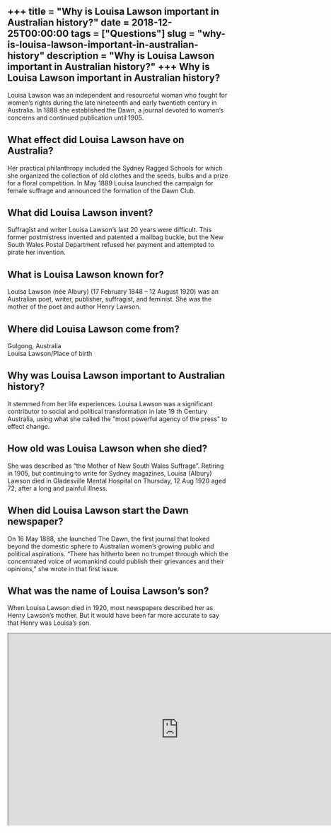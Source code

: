 +++
title = "Why is Louisa Lawson important in Australian history?"
date = 2018-12-25T00:00:00
tags = ["Questions"]
slug = "why-is-louisa-lawson-important-in-australian-history"
description = "Why is Louisa Lawson important in Australian history?"
+++
Why is Louisa Lawson important in Australian history?
-----------------------------------------------------

Louisa Lawson was an independent and resourceful woman who fought for women’s rights during the late nineteenth and early twentieth century in Australia. In 1888 she established the Dawn, a journal devoted to women’s concerns and continued publication until 1905.

What effect did Louisa Lawson have on Australia?
------------------------------------------------

Her practical philanthropy included the Sydney Ragged Schools for which she organized the collection of old clothes and the seeds, bulbs and a prize for a floral competition. In May 1889 Louisa launched the campaign for female suffrage and announced the formation of the Dawn Club.

What did Louisa Lawson invent?
------------------------------

Suffragist and writer Louisa Lawson’s last 20 years were difficult. This former postmistress invented and patented a mailbag buckle, but the New South Wales Postal Department refused her payment and attempted to pirate her invention.

What is Louisa Lawson known for?
--------------------------------

Louisa Lawson (née Albury) (17 February 1848 – 12 August 1920) was an Australian poet, writer, publisher, suffragist, and feminist. She was the mother of the poet and author Henry Lawson.

Where did Louisa Lawson come from?
----------------------------------

Gulgong, Australia  
Louisa Lawson/Place of birth

Why was Louisa Lawson important to Australian history?
------------------------------------------------------

It stemmed from her life experiences. Louisa Lawson was a significant contributor to social and political transformation in late 19 th Century Australia, using what she called the “most powerful agency of the press” to effect change.

How old was Louisa Lawson when she died?
----------------------------------------

She was described as “the Mother of New South Wales Suffrage”. Retiring in 1905, but continuing to write for Sydney magazines, Louisa (Albury) Lawson died in Gladesville Mental Hospital on Thursday, 12 Aug 1920 aged 72, after a long and painful illness.

When did Louisa Lawson start the Dawn newspaper?
------------------------------------------------

On 16 May 1888, she launched The Dawn, the first journal that looked beyond the domestic sphere to Australian women’s growing public and political aspirations. “There has hitherto been no trumpet through which the concentrated voice of womankind could publish their grievances and their opinions,” she wrote in that first issue.

What was the name of Louisa Lawson’s son?
-----------------------------------------

When Louisa Lawson died in 1920, most newspapers described her as Henry Lawson’s mother. But it would have been far more accurate to say that Henry was Louisa’s son.

<iframe allow="accelerometer; autoplay; clipboard-write; encrypted-media; gyroscope; picture-in-picture" allowfullscreen="" class="__youtube_prefs__  epyt-is-override  no-lazyload" data-no-lazy="1" data-origheight="433" data-origwidth="770" data-skipgform_ajax_framebjll="" height="433" id="_ytid_17972" loading="lazy" src="https://www.youtube.com/embed/nLJjubbdZWU?enablejsapi=1&autoplay=0&cc_load_policy=0&cc_lang_pref=&iv_load_policy=1&loop=0&modestbranding=0&rel=1&fs=1&playsinline=0&autohide=2&theme=dark&color=red&controls=1&" title="YouTube player" width="770"></iframe>